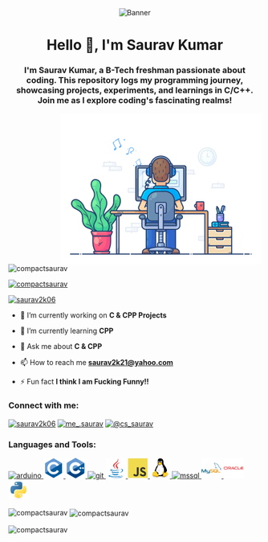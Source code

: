 <div align="center">
  <img src="https://plus.unsplash.com/premium_photo-1661882403999-46081e67c401?q=80&w=2029&auto=format&fit=crop&ixlib=rb-4.0.3&ixid=M3wxMjA3fDB8MHxwaG90by1wYWdlfHx8fGVufDB8fHx8fA%3D%3D" alt="Banner" style="width:600px;height:250px;">
</div>


<h1 align="center">Hello 👋, I'm Saurav Kumar</h1>
<h3 align="center">I'm Saurav Kumar, a B-Tech freshman passionate about coding. This repository logs my programming journey, showcasing projects, experiments, and learnings in C/C++. Join me as I explore coding's fascinating realms!</h3>


<img align="right" alt="Coding" width="400" src="https://raw.githubusercontent.com/SupianIDz/SupianIDz/main/coding.gif">


<p align="left"> <img src="https://komarev.com/ghpvc/?username=compactsaurav&label=Profile%20views&color=0e75b6&style=flat" alt="compactsaurav" /> </p>

<p align="left"> <a href="https://github.com/ryo-ma/github-profile-trophy"><img src="https://github-profile-trophy.vercel.app/?username=compactsaurav" alt="compactsaurav" /></a> </p>

<p align="left"> <a href="https://twitter.com/saurav2k06" target="blank"><img src="https://img.shields.io/twitter/follow/saurav2k06?logo=twitter&style=for-the-badge" alt="saurav2k06" /></a> </p>

- 🔭 I’m currently working on **C & CPP Projects**

- 🌱 I’m currently learning **CPP**

- 💬 Ask me about **C & CPP**

- 📫 How to reach me **saurav2k21@yahoo.com**

- ⚡ Fun fact **I think I am Fucking Funny!!**

<h3 align="left">Connect with me:</h3>
<p align="left">
<a href="https://twitter.com/saurav2k06" target="blank"><img align="center" src="https://raw.githubusercontent.com/rahuldkjain/github-profile-readme-generator/master/src/images/icons/Social/twitter.svg" alt="saurav2k06" height="30" width="40" /></a>
<a href="https://instagram.com/me_.saurav" target="blank"><img align="center" src="https://raw.githubusercontent.com/rahuldkjain/github-profile-readme-generator/master/src/images/icons/Social/instagram.svg" alt="me_.saurav" height="30" width="40" /></a>
<a href="https://www.leetcode.com/@cs_saurav" target="blank"><img align="center" src="https://raw.githubusercontent.com/rahuldkjain/github-profile-readme-generator/master/src/images/icons/Social/leet-code.svg" alt="@cs_saurav" height="30" width="40" /></a>
</p>

<h3 align="left">Languages and Tools:</h3>
<p align="left"> <a href="https://www.arduino.cc/" target="_blank" rel="noreferrer"> <img src="https://cdn.worldvectorlogo.com/logos/arduino-1.svg" alt="arduino" width="40" height="40"/> </a> <a href="https://www.cprogramming.com/" target="_blank" rel="noreferrer"> <img src="https://raw.githubusercontent.com/devicons/devicon/master/icons/c/c-original.svg" alt="c" width="40" height="40"/> </a> <a href="https://www.w3schools.com/cpp/" target="_blank" rel="noreferrer"> <img src="https://raw.githubusercontent.com/devicons/devicon/master/icons/cplusplus/cplusplus-original.svg" alt="cplusplus" width="40" height="40"/> </a> <a href="https://git-scm.com/" target="_blank" rel="noreferrer"> <img src="https://www.vectorlogo.zone/logos/git-scm/git-scm-icon.svg" alt="git" width="40" height="40"/> </a> <a href="https://www.java.com" target="_blank" rel="noreferrer"> <img src="https://raw.githubusercontent.com/devicons/devicon/master/icons/java/java-original.svg" alt="java" width="40" height="40"/> </a> <a href="https://developer.mozilla.org/en-US/docs/Web/JavaScript" target="_blank" rel="noreferrer"> <img src="https://raw.githubusercontent.com/devicons/devicon/master/icons/javascript/javascript-original.svg" alt="javascript" width="40" height="40"/> </a> <a href="https://www.linux.org/" target="_blank" rel="noreferrer"> <img src="https://raw.githubusercontent.com/devicons/devicon/master/icons/linux/linux-original.svg" alt="linux" width="40" height="40"/> </a> <a href="https://www.microsoft.com/en-us/sql-server" target="_blank" rel="noreferrer"> <img src="https://www.svgrepo.com/show/303229/microsoft-sql-server-logo.svg" alt="mssql" width="40" height="40"/> </a> <a href="https://www.mysql.com/" target="_blank" rel="noreferrer"> <img src="https://raw.githubusercontent.com/devicons/devicon/master/icons/mysql/mysql-original-wordmark.svg" alt="mysql" width="40" height="40"/> </a> <a href="https://www.oracle.com/" target="_blank" rel="noreferrer"> <img src="https://raw.githubusercontent.com/devicons/devicon/master/icons/oracle/oracle-original.svg" alt="oracle" width="40" height="40"/> </a> <a href="https://www.python.org" target="_blank" rel="noreferrer"> <img src="https://raw.githubusercontent.com/devicons/devicon/master/icons/python/python-original.svg" alt="python" width="40" height="40"/> </a> </p>

<p><img align="left" src="https://github-readme-stats.vercel.app/api/top-langs?username=compactsaurav&show_icons=true&locale=en&layout=compact" alt="compactsaurav" /></p>

<p>&nbsp;<img align="center" src="https://github-readme-stats.vercel.app/api?username=compactsaurav&show_icons=true&locale=en" alt="compactsaurav" /></p>

<p><img align="center" src="https://github-readme-streak-stats.herokuapp.com/?user=compactsaurav&" alt="compactsaurav" /></p>
